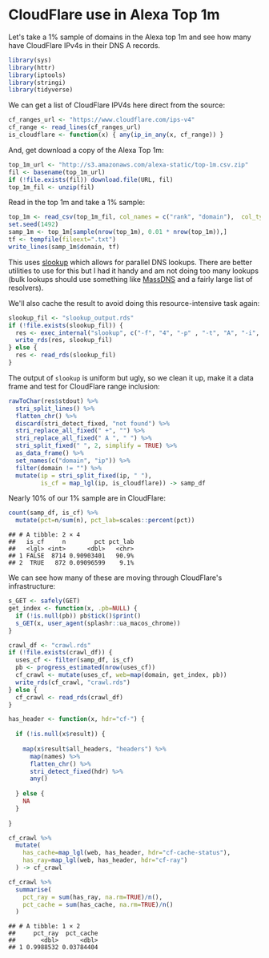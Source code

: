# CloudFlare use in Alexa Top 1m

Let's take a 1% sample of domains in the Alexa top 1m and see how many have CloudFlare IPv4s in their DNS A records.




```r
library(sys)
library(httr)
library(iptools)
library(stringi)
library(tidyverse)
```

We can get a list of CloudFlare IPV4s here direct from the source:


```r
cf_ranges_url <- "https://www.cloudflare.com/ips-v4"
cf_range <- read_lines(cf_ranges_url)
is_cloudflare <- function(x) { any(ip_in_any(x, cf_range)) }
```

And, get download a copy of the Alexa Top 1m:


```r
top_1m_url <- "http://s3.amazonaws.com/alexa-static/top-1m.csv.zip"
fil <- basename(top_1m_url)
if (!file.exists(fil)) download.file(URL, fil)
top_1m_fil <- unzip(fil)
```

Read in the top 1m and take a 1% sample:


```r
top_1m <- read_csv(top_1m_fil, col_names = c("rank", "domain"),  col_types = "ic")
set.seed(1492)
samp_1m <- top_1m[sample(nrow(top_1m), 0.01 * nrow(top_1m)),]
tf <- tempfile(fileext=".txt")
write_lines(samp_1m$domain, tf)
```

This uses [slookup](https://github.com/hrbrmstr/slookup) which allows for parallel DNS lookups. There are better utilities to use for this but I had it handy and am not doing too many lookups (bulk lookups should use something like [MassDNS](https://github.com/blechschmidt/massdns) and a fairly large list of resolvers).

We'll also cache the result to avoid doing this resource-intensive task again:


```r
slookup_fil <- "slookup_output.rds"
if (!file.exists(slookup_fil)) {
  res <- exec_internal("slookup", c("-f", "4", "-p" , "-t", "A", "-i", tf))
  write_rds(res, slookup_fil)
} else {
  res <- read_rds(slookup_fil)
}
```

The output of `slookup` is uniform but ugly, so we clean it up, make it a data frame and test for CloudFlare range inclusion:


```r
rawToChar(res$stdout) %>%
  stri_split_lines() %>%
  flatten_chr() %>%
  discard(stri_detect_fixed, "not found") %>%
  stri_replace_all_fixed(" +", "") %>%
  stri_replace_all_fixed(" A ", " ") %>%
  stri_split_fixed(" ", 2, simplify = TRUE) %>%
  as_data_frame() %>%
  set_names(c("domain", "ip")) %>%
  filter(domain != "") %>%
  mutate(ip = stri_split_fixed(ip, " "),
         is_cf = map_lgl(ip, is_cloudflare)) -> samp_df
```

Nearly 10% of our 1% sample are in CloudFlare:


```r
count(samp_df, is_cf) %>%
  mutate(pct=n/sum(n), pct_lab=scales::percent(pct))
```

```
## # A tibble: 2 × 4
##   is_cf     n        pct pct_lab
##   <lgl> <int>      <dbl>   <chr>
## 1 FALSE  8714 0.90903401   90.9%
## 2  TRUE   872 0.09096599    9.1%
```

We can see how many of these are moving through CloudFlare's infrastructure:


```r
s_GET <- safely(GET)
get_index <- function(x, .pb=NULL) {
  if (!is.null(pb)) pb$tick()$print()
  s_GET(x, user_agent(splashr::ua_macos_chrome))
}

crawl_df <- "crawl.rds"
if (!file.exists(crawl_df)) {
  uses_cf <- filter(samp_df, is_cf) 
  pb <- progress_estimated(nrow(uses_cf))
  cf_crawl <- mutate(uses_cf, web=map(domain, get_index, pb))
  write_rds(cf_crawl, "crawl.rds")
} else {
  cf_crawl <- read_rds(crawl_df)  
}
```


```r
has_header <- function(x, hdr="cf-") {
  
  if (!is.null(x$result)) {
    
    map(x$result$all_headers, "headers") %>% 
      map(names) %>% 
      flatten_chr() %>% 
      stri_detect_fixed(hdr) %>% 
      any()
    
  } else {
    NA
  }
  
}

cf_crawl %>% 
  mutate(
    has_cache=map_lgl(web, has_header, hdr="cf-cache-status"),
    has_ray=map_lgl(web, has_header, hdr="cf-ray")
  ) -> cf_crawl
```


```r
cf_crawl %>% 
  summarise(
    pct_ray = sum(has_ray, na.rm=TRUE)/n(),
    pct_cache = sum(has_cache, na.rm=TRUE)/n()
  )
```

```
## # A tibble: 1 × 2
##     pct_ray  pct_cache
##       <dbl>      <dbl>
## 1 0.9988532 0.03784404
```

